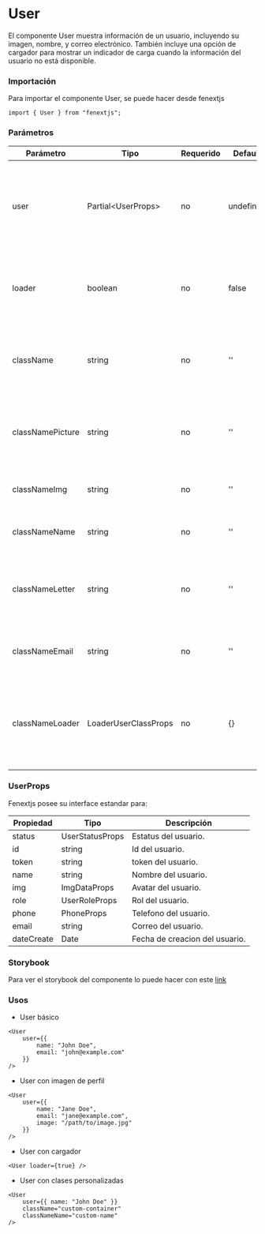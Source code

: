 # User

El componente User muestra información de un usuario, incluyendo su imagen, nombre, y correo electrónico. También incluye una opción de cargador para mostrar un indicador de carga cuando la información del usuario no está disponible.

### Importación

Para importar el componente User, se puede hacer desde fenextjs

```tsx copy
import { User } from "fenextjs";
```

### Parámetros

| Parámetro | Tipo | Requerido | Default | Descripcion |
| --------- | ---- | --------- | ------- | ----------- |
| user | Partial\<UserProps\> | no | undefined | Objeto con la información del usuario, como nombre, imagen, y correo electrónico. |
| loader | boolean | no | false | Indica si se debe mostrar el cargador en lugar de la información del usuario. |
| className | string | no | '' | Clase CSS para personalizar el contenedor principal del componente. |
| classNamePicture | string | no | '' | Clase CSS para personalizar el contenedor de la imagen del usuario. |
| classNameImg | string | no | '' | Clase CSS para la imagen del usuario. |
| classNameName | string | no | '' | Clase CSS para el nombre del usuario. |
| classNameLetter | string | no | '' | Clase CSS para la inicial del nombre del usuario cuando no se tiene imagen. |
| classNameEmail | string | no | '' | Clase CSS para el correo electrónico del usuario. |
| classNameLoader | LoaderUserClassProps | no | \{\} | Clase CSS para el componente de cargador cuando se muestra en lugar de los datos del usuario. |

### UserProps

Fenextjs posee su interface estandar para:

| Propiedad | Tipo | Descripción |
| --- | --- | --- |
| status | UserStatusProps | Estatus del usuario. |
| id | string | Id del usuario. |
| token | string | token del usuario. |
| name | string | Nombre del usuario. |
| img | ImgDataProps | Avatar del usuario. |
| role | UserRoleProps | Rol del usuario. |
| phone | PhoneProps | Telefono del usuario. |
| email | string | Correo del usuario. |
| dateCreate | Date | Fecha de creacion del usuario. |

### Storybook

Para ver el storybook del componente lo puede hacer con este [link](https://fenextjs-component-storybook.vercel.app/?path=/story/user-user--index)

### Usos

- User básico

```tsx copy
<User 
    user={{ 
        name: "John Doe", 
        email: "john@example.com" 
    }}
/>
```

- User con imagen de perfil

```tsx copy
<User 
    user={{ 
        name: "Jane Doe", 
        email: "jane@example.com", 
        image: "/path/to/image.jpg" 
    }} 
/>
```

- User con cargador

```tsx copy
<User loader={true} />
```

- User con clases personalizadas

```tsx copy
<User 
    user={{ name: "John Doe" }} 
    className="custom-container" 
    classNameName="custom-name" 
/>
```

